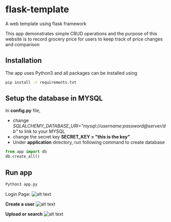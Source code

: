 # flask-template
A web template using flask framework

This app demonstrates simple CRUD operations and the purpose of this website is to record grocery price for users to keep track of price changes and comparison



## Installation

The app uses Python3 and all packages can be installed using

```bash
pip install -r requirements.txt
```

## Setup the database in MYSQL

In **config.py** file, 
- change *SQLALCHEMY_DATABASE_URI="mysql://username:password@server/db"* to link to your MYSQL
- change the secret key **SECRET_KEY = "this is the key"**
- Under **application** directory, run following command to create database
```python
from app import db
db.create_all()
```


## Run app

``` bash
Python3 app.py
```

Login Page: 
![alt text]("images/img1.png")




**Create a user**
![alt text]("images/img2.png")


**Upload or search** 
![alt text]("images/img3.png")
